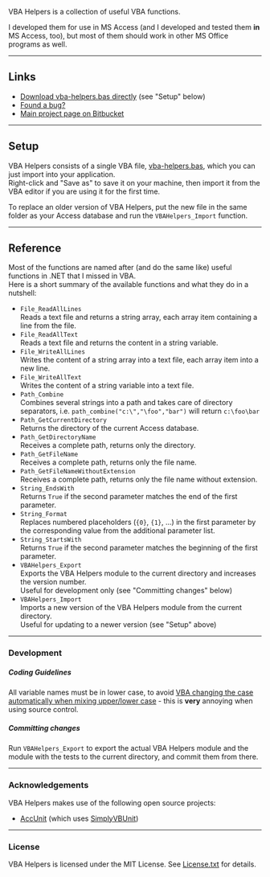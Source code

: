 
VBA Helpers is a collection of useful VBA functions.

I developed them for use in MS Access (and I developed and tested them **in** MS Access, too), but most of them should work in other MS Office programs as well.

---

## Links

- [Download vba-helpers.bas directly](https://bitbucket.org/christianspecht/vba-helpers/raw/tip/vba-helpers.bas) (see "Setup" below)
- [Found a bug?](https://bitbucket.org/christianspecht/vba-helpers/issues/new)
- [Main project page on Bitbucket](https://bitbucket.org/christianspecht/vba-helpers)

---

## Setup

VBA Helpers consists of a single VBA file, [vba-helpers.bas](https://bitbucket.org/christianspecht/vba-helpers/raw/tip/vba-helpers.bas), which you can just import into your application.  
Right-click and "Save as" to save it on your machine, then import it from the VBA editor if you are using it for the first time.  

To replace an older version of VBA Helpers, put the new file in the same folder as your Access database and run the `VBAHelpers_Import` function.

---

## Reference

Most of the functions are named after (and do the same like) useful functions in .NET that I missed in VBA.  
Here is a short summary of the available functions and what they do in a nutshell:

- `File_ReadAllLines`  
Reads a text file and returns a string array, each array item containing a line from the file.
- `File_ReadAllText`  
Reads a text file and returns the content in a string variable.
- `File_WriteAllLines`  
Writes the content of a string array into a text file, each array item into a new line.
- `File_WriteAllText`  
Writes the content of a string variable into a text file.
- `Path_Combine`  
Combines several strings into a path and takes care of directory separators, i.e. `path_combine("c:\","\foo","bar")` will return `c:\foo\bar`
- `Path_GetCurrentDirectory`  
Returns the directory of the current Access database.
- `Path_GetDirectoryName`  
Receives a complete path, returns only the directory.
- `Path_GetFileName`  
Receives a complete path, returns only the file name.
- `Path_GetFileNameWithoutExtension`  
Receives a complete path, returns only the file name without extension.
- `String_EndsWith`  
Returns `True` if the second parameter matches the end of the first parameter.
- `String_Format`  
Replaces numbered placeholders (`{0}`, `{1}`, ...) in the first parameter by the corresponding value from the additional parameter list.
- `String_StartsWith`  
Returns `True` if the second parameter matches the beginning of the first parameter.
- `VBAHelpers_Export`  
Exports the VBA Helpers module to the current directory and increases the version number.  
Useful for development only (see "Committing changes" below)
- `VBAHelpers_Import`  
Imports a new version of the VBA Helpers module from the current directory.  
Useful for updating to a newer version (see "Setup" above)

---

### Development

##### Coding Guidelines

All variable names must be in lower case, to avoid [VBA changing the case automatically when mixing upper/lower case](http://stackoverflow.com/q/4852735) - this is **very** annoying when using source control.

##### Committing changes

Run `VBAHelpers_Export` to export the actual VBA Helpers module and the module with the tests to the current directory, and commit them from there.

---

### Acknowledgements

VBA Helpers makes use of the following open source projects:

- [AccUnit](http://accunit.access-codelib.net/) (which uses [SimplyVBUnit](http://sourceforge.net/projects/simplyvbunit/))

---

### License

VBA Helpers is licensed under the MIT License. See [License.txt](https://bitbucket.org/christianspecht/vba-helpers/raw/tip/license.txt) for details.